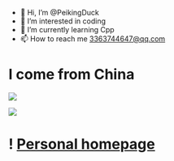 - 👋 Hi, I’m @PeikingDuck
- 👀 I’m interested in coding
- 🌱 I’m currently learning Cpp 
- 📫 How to reach me 3363744647@qq.com

# I come from China


![](https://tool.lu/netcard/)


![](https://s1.ax1x.com/2018/04/04/C9AddU.gif)


# ! [Personal homepage](https://www.luogu.com.cn/user/453463)

<!---
PeikingDuck/PeikingDuck is a ✨ special ✨ repository because its `README.md` (this file) appears on your GitHub profile.
You can click the Preview link to take a look at your changes.
--->
